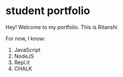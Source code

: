 # student portfolio

Hey! Welcome to my portfolio. This is Ritanshi

For now, I know:

1. JavaScript
1. NodeJS
1. Repl.it
1. CHALK